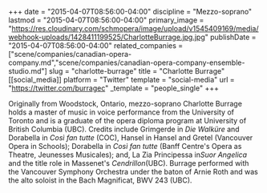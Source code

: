 +++
date = "2015-04-07T08:56:00-04:00"
discipline = "Mezzo-soprano"
lastmod = "2015-04-07T08:56:00-04:00"
primary_image = "https://res.cloudinary.com/schmopera/image/upload/v1545409169/media/webhook-uploads/1428411199525/CharlotteBurrage.jpg.jpg"
publishDate = "2015-04-07T08:56:00-04:00"
related_companies = ["scene/companies/canadian-opera-company.md","scene/companies/canadian-opera-company-ensemble-studio.md"]
slug = "charlotte-burrage"
title = "Charlotte Burrage"
[[social_media]]
platform = "Twitter"
template = "social-media"
url = "https://twitter.com/burragec"
_template = "people_single"
+++

<p>
	Originally from Woodstock, Ontario, mezzo-<span class="GlossaryTerm">soprano</span> Charlotte Burrage holds a master of music in voice performance from the University of Toronto and is a graduate of the opera diploma program at University of British Columbia (UBC). Credits include Grimgerde in <em>Die Walküre</em> and Dorabella in <em>Così fan tutte</em><span class="redactor-invisible-space"> (COC),</span> Hansel in Hansel and Gretel (Vancouver Opera in Schools); Dorabella in <em>Così fan tutte</em> (Banff Centre's Opera as Theatre, Jeunesses Musicales); and, La Zia Principessa in<em>Suor Angelica</em> and the title role in Massenet's <em>Cendrillon</em>(UBC). Burrage performed with the Vancouver Symphony Orchestra under the baton of Arnie Roth and was the alto soloist in the Bach Magnificat, BWV 243 (UBC).
</p>
